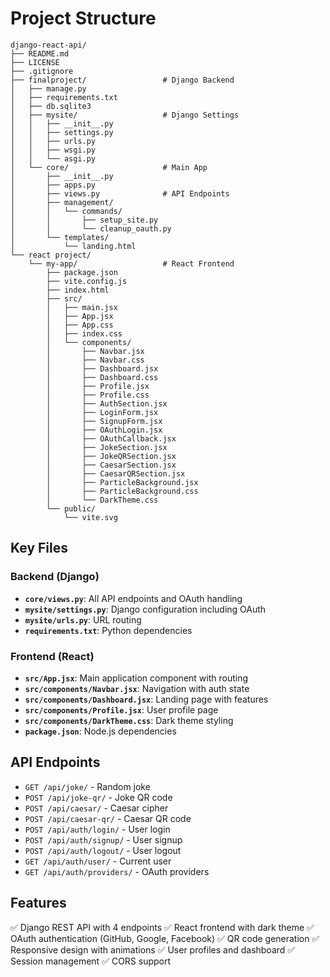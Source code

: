 # Project Structure

```
django-react-api/
├── README.md
├── LICENSE
├── .gitignore
├── finalproject/                 # Django Backend
│   ├── manage.py
│   ├── requirements.txt
│   ├── db.sqlite3
│   ├── mysite/                   # Django Settings
│   │   ├── __init__.py
│   │   ├── settings.py
│   │   ├── urls.py
│   │   ├── wsgi.py
│   │   └── asgi.py
│   └── core/                     # Main App
│       ├── __init__.py
│       ├── apps.py
│       ├── views.py              # API Endpoints
│       ├── management/
│       │   └── commands/
│       │       ├── setup_site.py
│       │       └── cleanup_oauth.py
│       └── templates/
│           └── landing.html
└── react project/
    └── my-app/                   # React Frontend
        ├── package.json
        ├── vite.config.js
        ├── index.html
        ├── src/
        │   ├── main.jsx
        │   ├── App.jsx
        │   ├── App.css
        │   ├── index.css
        │   └── components/
        │       ├── Navbar.jsx
        │       ├── Navbar.css
        │       ├── Dashboard.jsx
        │       ├── Dashboard.css
        │       ├── Profile.jsx
        │       ├── Profile.css
        │       ├── AuthSection.jsx
        │       ├── LoginForm.jsx
        │       ├── SignupForm.jsx
        │       ├── OAuthLogin.jsx
        │       ├── OAuthCallback.jsx
        │       ├── JokeSection.jsx
        │       ├── JokeQRSection.jsx
        │       ├── CaesarSection.jsx
        │       ├── CaesarQRSection.jsx
        │       ├── ParticleBackground.jsx
        │       ├── ParticleBackground.css
        │       └── DarkTheme.css
        └── public/
            └── vite.svg
```

## Key Files

### Backend (Django)
- **`core/views.py`**: All API endpoints and OAuth handling
- **`mysite/settings.py`**: Django configuration including OAuth
- **`mysite/urls.py`**: URL routing
- **`requirements.txt`**: Python dependencies

### Frontend (React)
- **`src/App.jsx`**: Main application component with routing
- **`src/components/Navbar.jsx`**: Navigation with auth state
- **`src/components/Dashboard.jsx`**: Landing page with features
- **`src/components/Profile.jsx`**: User profile page
- **`src/components/DarkTheme.css`**: Dark theme styling
- **`package.json`**: Node.js dependencies

## API Endpoints
- `GET /api/joke/` - Random joke
- `POST /api/joke-qr/` - Joke QR code
- `POST /api/caesar/` - Caesar cipher
- `POST /api/caesar-qr/` - Caesar QR code
- `POST /api/auth/login/` - User login
- `POST /api/auth/signup/` - User signup
- `POST /api/auth/logout/` - User logout
- `GET /api/auth/user/` - Current user
- `GET /api/auth/providers/` - OAuth providers

## Features
✅ Django REST API with 4 endpoints
✅ React frontend with dark theme
✅ OAuth authentication (GitHub, Google, Facebook)
✅ QR code generation
✅ Responsive design with animations
✅ User profiles and dashboard
✅ Session management
✅ CORS support